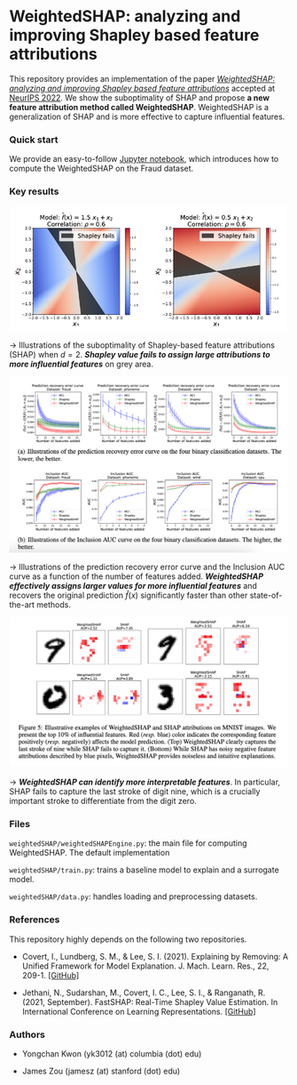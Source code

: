 # WeightedSHAP: analyzing and improving Shapley based feature attributions

This repository provides an implementation of the paper *[WeightedSHAP: analyzing and improving Shapley based feature attributions](https://arxiv.org/abs/2209.13429)* accepted at [NeurIPS 2022](https://nips.cc/Conferences/2022). We show the suboptimality of SHAP and propose **a new feature attribution method called WeightedSHAP**. WeightedSHAP is a generalization of SHAP and is more effective to capture influential features. 

### Quick start

We provide an easy-to-follow [Jupyter notebook](notebook/Example_fraud_inclusion_AUC.ipynb), which introduces how to compute the WeightedSHAP on the Fraud dataset.

### Key results

<p align="center">
<img src="./fig/2d-weightedshap.png" width="500">
</p>

&rarr; Illustrations of the suboptimality of Shapley-based feature attributions (SHAP) when $d=2$. ***Shapley value fails to assign large attributions to more influential features*** on grey area. 

<p align="center">
<img src="./fig/inclusion-weightedshap.png" width="750">
</p>

&rarr; Illustrations of the prediction recovery error curve and the Inclusion AUC curve as a function of the number of features added.  ***WeightedSHAP effectively assigns larger values for more influential features*** and recovers the original prediction $\hat{f}(x)$ significantly faster than other state-of-the-art methods.

<p align="center">
<img src="./fig/mnist-weightedshap.png" width="750">
</p>

&rarr; ***WeightedSHAP can identify more interpretable features***. In particular, SHAP fails to capture the last stroke of digit nine, which is a crucially important stroke to differentiate from the digit zero.

### Files

`weightedSHAP/weightedSHAPEngine.py`: the main file for computing WeightedSHAP. The default implementation 

`weightedSHAP/train.py`: trains a baseline model to explain and a surrogate model.

`weightedSHAP/data.py`: handles loading and preprocessing datasets.

### References

This repository highly depends on the following two repositories. 

- Covert, I., Lundberg, S. M., & Lee, S. I. (2021). Explaining by Removing: A Unified Framework for Model Explanation. J. Mach. Learn. Res., 22, 209-1. [[GitHub]](https://github.com/iancovert/removal-explanations)

- Jethani, N., Sudarshan, M., Covert, I. C., Lee, S. I., & Ranganath, R. (2021, September). FastSHAP: Real-Time Shapley Value Estimation. In International Conference on Learning Representations. [[GitHub]](https://github.com/iancovert/fastshap/tree/main/fastshap)

### Authors

- Yongchan Kwon (yk3012 (at) columbia (dot) edu)

- James Zou (jamesz (at) stanford (dot) edu)




